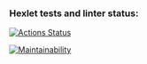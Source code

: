 ### Hexlet tests and linter status:
[![Actions Status](https://github.com/MaksimDenisov/java-project-61/workflows/hexlet-check/badge.svg)](https://github.com/MaksimDenisov/java-project-61/actions)

[![Maintainability](https://api.codeclimate.com/v1/badges/6adf070f5b56b40e90de/maintainability)](https://codeclimate.com/github/MaksimDenisov/java-project-61/maintainability)
